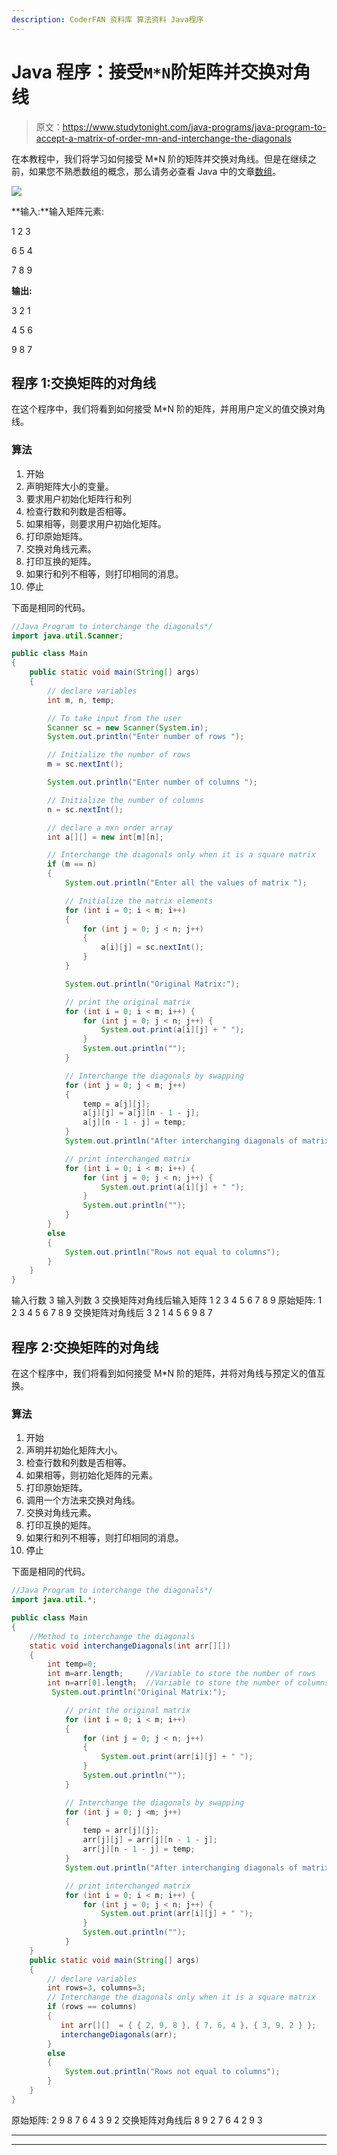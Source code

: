 ```yaml
---
description: CoderFAN 资料库 算法资料 Java程序
---
```


# Java 程序：接受`M*N`阶矩阵并交换对角线

> 原文：<https://www.studytonight.com/java-programs/java-program-to-accept-a-matrix-of-order-mn-and-interchange-the-diagonals>

在本教程中，我们将学习如何接受 M*N 阶的矩阵并交换对角线。但是在继续之前，如果您不熟悉数组的概念，那么请务必查看 Java 中的文章[数组](https://www.studytonight.com/java/array.php)。

![](img/613b7cdb78dcc71516e9a895ae4bc4dd.png)

**输入:**输入矩阵元素:

1 2 3

6 5 4

7 8 9

**输出:**

3 2 1

4 5 6

9 8 7

## 程序 1:交换矩阵的对角线

在这个程序中，我们将看到如何接受 M*N 阶的矩阵，并用用户定义的值交换对角线。

### 算法

1.  开始
2.  声明矩阵大小的变量。
3.  要求用户初始化矩阵行和列
4.  检查行数和列数是否相等。
5.  如果相等，则要求用户初始化矩阵。
6.  打印原始矩阵。
7.  交换对角线元素。
8.  打印互换的矩阵。
9.  如果行和列不相等，则打印相同的消息。
10.  停止

下面是相同的代码。

```java
//Java Program to interchange the diagonals*/
import java.util.Scanner; 

public class Main 
{ 
    public static void main(String[] args) 
    { 
        // declare variables 
        int m, n, temp; 

        // To take input from the user
        Scanner sc = new Scanner(System.in); 
        System.out.println("Enter number of rows "); 

        // Initialize the number of rows 
        m = sc.nextInt(); 

        System.out.println("Enter number of columns "); 

        // Initialize the number of columns 
        n = sc.nextInt(); 

        // declare a mxn order array 
        int a[][] = new int[m][n]; 

        // Interchange the diagonals only when it is a square matrix
        if (m == n) 
        { 
            System.out.println("Enter all the values of matrix "); 

            // Initialize the matrix elements
            for (int i = 0; i < m; i++) 
            { 
                for (int j = 0; j < n; j++) 
                { 
                    a[i][j] = sc.nextInt(); 
                } 
            } 

            System.out.println("Original Matrix:"); 

            // print the original matrix 
            for (int i = 0; i < m; i++) { 
                for (int j = 0; j < n; j++) { 
                    System.out.print(a[i][j] + " "); 
                } 
                System.out.println(""); 
            } 

            // Interchange the diagonals by swapping 
            for (int j = 0; j < m; j++) 
            { 
                temp = a[j][j]; 
                a[j][j] = a[j][n - 1 - j]; 
                a[j][n - 1 - j] = temp; 
            } 
            System.out.println("After interchanging diagonals of matrix "); 

            // print interchanged matrix 
            for (int i = 0; i < m; i++) { 
                for (int j = 0; j < n; j++) { 
                    System.out.print(a[i][j] + " "); 
                } 
                System.out.println(""); 
            } 
        }       
        else 
        { 
            System.out.println("Rows not equal to columns"); 
        } 
    } 
}
```

输入行数 3
输入列数 3
交换矩阵对角线后输入矩阵 1 2 3 4 5 6 7 8 9
原始矩阵:
1 2 3
4 5 6
7 8 9
交换矩阵对角线后
3 2 1
4 5 6
9 8 7

## 程序 2:交换矩阵的对角线

在这个程序中，我们将看到如何接受 M*N 阶的矩阵，并将对角线与预定义的值互换。

### 算法

1.  开始
2.  声明并初始化矩阵大小。
3.  检查行数和列数是否相等。
4.  如果相等，则初始化矩阵的元素。
5.  打印原始矩阵。
6.  调用一个方法来交换对角线。
7.  交换对角线元素。
8.  打印互换的矩阵。
9.  如果行和列不相等，则打印相同的消息。
10.  停止

下面是相同的代码。

```java
//Java Program to interchange the diagonals*/
import java.util.*; 

public class Main 
{ 
    //Method to interchange the diagonals
    static void interchangeDiagonals(int arr[][])
    {
        int temp=0;   
        int m=arr.length;     //Variable to store the number of rows
        int n=arr[0].length;  //Variable to store the number of columns
         System.out.println("Original Matrix:"); 

            // print the original matrix 
            for (int i = 0; i < m; i++) 
            { 
                for (int j = 0; j < n; j++) 
                { 
                    System.out.print(arr[i][j] + " "); 
                } 
                System.out.println(""); 
            } 

            // Interchange the diagonals by swapping 
            for (int j = 0; j <m; j++) 
            { 
                temp = arr[j][j]; 
                arr[j][j] = arr[j][n - 1 - j]; 
                arr[j][n - 1 - j] = temp; 
            } 
            System.out.println("After interchanging diagonals of matrix "); 

            // print interchanged matrix 
            for (int i = 0; i < m; i++) { 
                for (int j = 0; j < n; j++) { 
                    System.out.print(arr[i][j] + " "); 
                } 
                System.out.println(""); 
            }    
    }
    public static void main(String[] args) 
    { 
        // declare variables 
        int rows=3, columns=3; 
        // Interchange the diagonals only when it is a square matrix
        if (rows == columns) 
        { 
           int arr[][]  = { { 2, 9, 8 }, { 7, 6, 4 }, { 3, 9, 2 } };   //Matrix Declaration
           interchangeDiagonals(arr);
        }
        else 
        { 
            System.out.println("Rows not equal to columns"); 
        } 
    } 
}
```

原始矩阵:
2 9 8
7 6 4
3 9 2
交换矩阵对角线后
8 9 2
7 6 4
2 9 3

* * *

* * *
